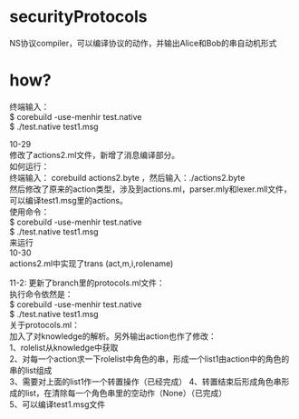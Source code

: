 # securityProtocols
NS协议compiler，可以编译协议的动作，并输出Alice和Bob的串自动机形式
# how?
 终端输入：  
 $ corebuild -use-menhir test.native   
 $ ./test.native  test1.msg  
   
  10-29  
 修改了actions2.ml文件，新增了消息编译部分。  
 如何运行：  
 终端输入： corebuild actions2.byte ，然后输入：./actions2.byte  
 然后修改了原来的action类型，涉及到actions.ml，parser.mly和lexer.mll文件，可以编译test1.msg里的actions。  
 使用命令：  
  $ corebuild -use-menhir test.native   
  $ ./test.native  test1.msg   
  来运行  
  10-30  
  actions2.ml中实现了trans (act,m,i,rolename)
  
  11-2:
  更新了branch里的protocols.ml文件：   
  执行命令依然是：  
  $ corebuild -use-menhir test.native   
  $ ./test.native  test1.msg  
  关于protocols.ml：  
  加入了对knowledge的解析。另外输出action也作了修改：  
1、rolelist从knowledge中获取  
2、对每一个action求一下rolelist中角色的串，形成一个list1由action中的角色的串的list组成    
3、需要对上面的list1作一个转置操作（已经完成）
4、转置结束后形成角色串形成的list，在清除每一个角色串里的空动作（None）（已完成）  
5、可以编译test1.msg文件
